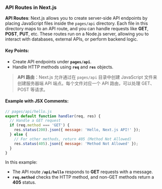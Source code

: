 ### API Routes in Next.js

**API Routes**: Next.js allows you to create server-side API endpoints by placing JavaScript files inside the `pages/api` directory. Each file in this directory maps to an API route, and you can handle requests like **GET**, **POST**, **PUT**, etc. These routes run on a Node.js server, allowing you to interact with databases, external APIs, or perform backend logic.

<audio src="C:\Users\10691\Downloads\API Routes_ Nex.mp3"></audio>

#### Key Points:
- Create API endpoints under **`pages/api`**.
- Handle HTTP methods using **`req`** and **`res`** objects.

> **API 路由**：Next.js 允许通过在 `pages/api` 目录中创建 JavaScript 文件来创建服务器端 API 端点。每个文件对应一个 API 路由，可以处理 GET、POST 等请求。
>
> <audio src="C:\Users\10691\Downloads\API 路由：Next.js .mp3"></audio>

#### Example with JSX Comments:

```js
// pages/api/hello.js
export default function handler(req, res) {
  // Handle a GET request
  if (req.method === 'GET') {
    res.status(200).json({ message: 'Hello, Next.js API!' });
  } else {
    // For other methods, return 405 (Method Not Allowed)
    res.status(405).json({ message: 'Method Not Allowed' });
  }
}
```

In this example:
- The API route **`/api/hello`** responds to **GET** requests with a message.
- **`req.method`** checks the HTTP method, and non-GET methods return a **405** status.